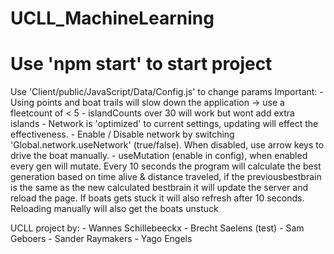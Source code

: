 # UCLL_MachineLearning
# Use 'npm start' to start project

Use 'Client/public/JavaScript/Data/Config.js' to change params
Important: 
    - Using points and boat trails will slow down the application -> use a fleetcount of < 5
    - islandCounts over 30 will work but wont add extra islands
    - Network is 'optimized' to current settings, updating will effect the effectiveness.
    - Enable / Disable network by switching 'Global.network.useNetwork' (true/false). 
        When disabled, use arrow keys to drive the boat manually.
    - useMutation (enable in config), when enabled every gen will mutate. Every 10 seconds the program will calculate the best generation based on time alive & distance traveled, if the previousbestbrain is the same as the new calculated bestbrain it will update the server and reload the page. If boats gets stuck it will also refresh after 10 seconds. Reloading manually will also get the boats unstuck

UCLL project by: - Wannes Schillebeeckx - Brecht Saelens (test) - Sam Geboers - Sander Raymakers - Yago Engels